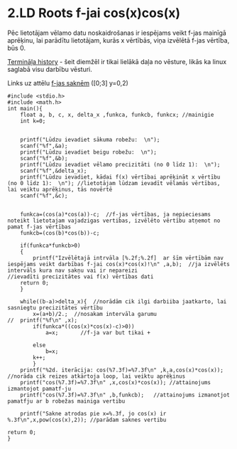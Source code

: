 # 2.LD Roots f-jai cos(x)cos(x)

Pēc lietotājam vēlamo datu noskaidrošanas ir iespējams veikt f-jas mainīgā aprēķinu, lai parādītu lietotājam, kurās x vērtībās, viņa izvēlētā f-jas vērtība, būs 0.

[Termināļa history](https://github.com/valterssne/sne-studijas/blob/master/history_20210111_all_lw) - šeit diemžēl ir tikai lielākā daļa no vēsture, likās ka linux saglabā visu darbību vēsturi.

Links uz attēlu [f-jas saknēm](https://github.com/valterssne/sne-studijas/blob/master/ld2/ld2_roots.jpg) ([0;3] y=0,2)

```
#include <stdio.h>
#include <math.h>
int main(){
	float a, b, c, x, delta_x ,funkca, funkcb, funkcx; //mainigie
	int k=0;


	printf("Lūdzu ievadiet sākuma robežu:  \n");
	scanf("%f",&a);
	printf("Lūdzu ievadiet beigu robežu:  \n");
	scanf("%f",&b);
	printf("Lūdzu ievadiet vēlamo precizitāti (no 0 līdz 1):  \n");
	scanf("%f",&delta_x);
	printf("Lūdzu ievadiet, kādai f(x) vērtībai aprēķināt x vērtību (no 0 līdz 1):  \n"); //lietotājam lūdzam ievadīt vēlamās vērtības, lai veiktu aprēķinus, tās novērtē
	scanf("%f",&c);

	
	funkca=(cos(a)*cos(a))-c;  //f-jas vērtības, ja nepieciesams noteikt lietotajam vajadzigas vertibas, izvēlēto vērtību atņemot no pamat f-jas vērtības
	funkcb=(cos(b)*cos(b))-c;

	if(funkca*funkcb>0)
	{
		printf("Izvēlētajā intrvāla [%.2f;%.2f]  ar šīm vērtībām nav iespējams veikt darbības f-jai cos(x)*cos(x)!\n" ,a,b);  //ja izvēlēts intervāls kura nav sakņu vai ir nepareizi                                                       //ievadīti precizitātes vai f(x) vērtības dati
	return 0;
	}

	while((b-a)>delta_x){  //norādām cik ilgi darbiiba jaatkarto, lai sasniegtu precizitātes vērtību
		x=(a+b)/2.;  //nosakam intervāla garumu
//	printf("%f\n" ,x);
		if(funkca*((cos(x)*cos(x)-c)>0))
			a=x;       //f-ja var but tikai +
			
		else
			b=x; 
		k++;
		}
	printf("%2d. iterācija: cos(%7.3f)=%7.3f\n" ,k,a,cos(x)*cos(x));  //norāda cik reizes atkārtoja loop, lai veiktu aprēķinus
	printf("cos(%7.3f)=%7.3f\n" ,x,cos(x)*cos(x)); //attainojums izmantojot pamatf-ju
	printf("cos(%7.3f)=%7.3f\n" ,b,funkcb);   //attainojums izmanotjot pamatfju ar b robežas mainiga vertibu

	printf("Sakne atrodas pie x=%.3f, jo cos(x) ir %.3f\n",x,pow(cos(x),2)); //parādam saknes vertibu

return 0;
}
```
